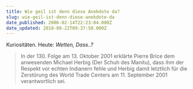 ```yaml
---
title: Wie geil ist denn diese Anekdote da?
slug: wie-geil-ist-denn-diese-anekdote-da
date_published: 2006-02-14T22:23:04.000Z
date_updated: 2018-08-22T09:37:50.000Z
---
```


Kuriositäten. Heute: *Wetten, Dass..?*

> In der 130. Folge am 13. Oktober 2001 erklärte Pierre Brice dem anwesenden Michael Herbig (Der Schuh des Manitu), dass ihm der Respekt vor echten Indianern fehle und Herbig damit letztlich für die Zerstörung des World Trade Centers am 11. September 2001 verantwortlich sei.
